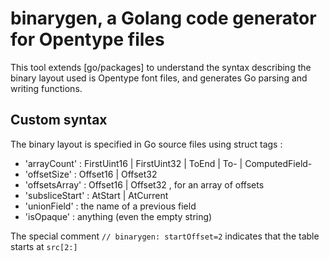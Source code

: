 # binarygen, a Golang code generator for Opentype files 

This tool extends [go/packages] to understand the syntax describing
the binary layout used is Opentype font files, and generates Go parsing and writing functions.
 
## Custom syntax 

The binary layout is specified in Go source files using struct tags :

- 'arrayCount' : FirstUint16 | FirstUint32 | ToEnd | To-<XXX> | ComputedField-<XXX>
- 'offsetSize' : Offset16 | Offset32
- 'offsetsArray' : Offset16 | Offset32 , for an array of offsets
- 'subsliceStart' : AtStart | AtCurrent
- 'unionField' : the name of a previous field 
- 'isOpaque' : anything (even the empty string)

The special comment `// binarygen: startOffset=2` indicates that the table starts at `src[2:]`